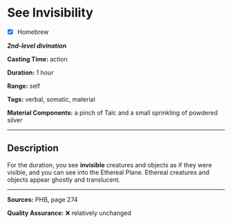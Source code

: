# See Invisibility

- [x] Homebrew

***2nd-level divination***

**Casting Time:** action

**Duration:** 1 hour

**Range:** self

**Tags:** verbal, somatic, material

**Material Components:** a pinch of Talc and a small sprinkling of powdered silver

---

## Description
For the duration, you see **invisible** creatures and objects as if they were visible, and you can see into the Ethereal Plane.
Ethereal creatures and objects appear ghostly and translucent.

---

**Sources:** PHB, page 274

**Quality Assurance:** :x: relatively unchanged
